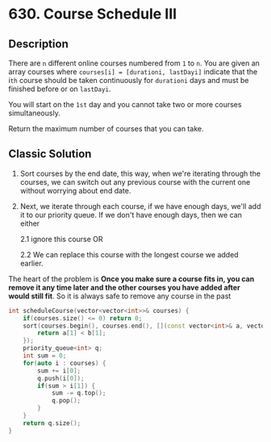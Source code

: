 # 630. Course Schedule III

## Description

There are `n` different online courses numbered from `1` to `n`. You are given an array courses where `courses[i] = [durationi, lastDayi]` indicate that the i`th` course should be taken continuously for `durationi` days and must be finished before or on `lastDayi`.

You will start on the `1st` day and you cannot take two or more courses simultaneously.

Return the maximum number of courses that you can take.

## Classic Solution

1. Sort courses by the end date, this way, when we're iterating through the courses, we can switch out any previous course with the current one without worrying about end date.

2. Next, we iterate through each course, if we have enough days, we'll add it to our priority queue. If we don't have enough days, then we can either

    2.1 ignore this course OR

    2.2 We can replace this course with the longest course we added earlier.

The heart of the problem is **Once you make sure a course fits in, you can remove it any time later and the other courses you have added after would still fit**. So it is always safe to remove any course in the past

```C++
int scheduleCourse(vector<vector<int>>& courses) {
    if(courses.size() <= 0) return 0;
    sort(courses.begin(), courses.end(), [](const vector<int>& a, vector<int>& b) {
        return a[1] < b[1];
    });
    priority_queue<int> q;
    int sum = 0;
    for(auto i : courses) {
        sum += i[0];
        q.push(i[0]);
        if(sum > i[1]) {
            sum -= q.top();
            q.pop();
        }
    }
    return q.size();
}
```